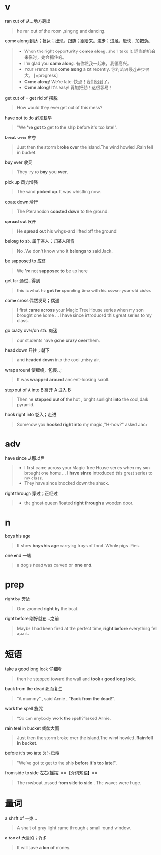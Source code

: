 # v
ran out of 从...地方跑出
> he ran out of the room ,singing and dancing.

come along 到达；抵达；出现。跟随；跟着来。进步；进展。赶快，加把劲。
>- When the right opportunity **comes along**, she'll take it.  适当的机会来临时，她会抓住的。
>- I'm glad you **came along**.  有你跟我一起来，我很高兴。
>- Your French has **come along** a lot recently. 你的法语最近进步很大。 [=progress]
>- **Come along**! We're late.   快点！我们迟到了。
>- **Come along**! It's easy!  再加把劲！这很容易！

get out of = get rid of    摆脱
>How would they ever get out of this mess?

have got to do  必须趁早
>"We **'ve got to** get to the ship before it's too late!".

break over 席卷
>Just then the storm **broke over** the island.The wind howled .Rain fell in bucket.

 buy over  收买
 >They try to **buy** you **over**.
 
 pick up 风力增强
 >The wind **picked up**. It was whistling now.

coast down 滑行
>The Pteranodon **coasted down** to the ground.

spread out 展开
> He **spread out**  his wings-and lifted off the ground!

belong to sb.  属于某人；归某人所有
>No .We don't know who it **belongs to** said Jack.

be supposed to  应该
>  We **'re** not **supposed to** be up here.

get for  通过...得到
> this is what he **got for** spending time with his seven-year-old sister.

come cross  偶然发现；偶遇
>I first **came across** your Magic Tree House series when my son brought one home … I have since introduced this great series to my class. 

go crazy over/on sth. 痴迷
>our students have **gone crazy over** them.

head down 开往；朝下
>and **headed down** into the cool ,misty air.

wrap around 使缠绕，包裹…;
>It was **wrapped around** ancient-looking scroll.

step out of A into B   离开 A 进入 B
>Then  he **stepped out of** the hot , bright  sunlight **into** the cool,dark pyramid. 

hook right into 卷入；走进
>Somehow you **hooked right into** my magic ,"H-how?" asked Jack




# adv
have since 从那以后
>- I first came across your Magic Tree House series when my son brought one home … I **have since** introduced this great series to my class. 
>- They have since knocked down the shack.

right through 穿过；正经过
>- the ghost-queen floated **right through** a wooden door.




# n
boys his age
>It show **boys his age** carrying trays of food .Whole pigs .Pies.

one end 一端
>a dog's head was carved on **one end**.


# prep
right by 旁边
>One zoomed **right by** the boat.

right before 刚好就在...之前
>Maybe I had been fired at the perfect time, **right before** everything fell apart.


# 短语
take  a good long look 仔细看
>then he stepped toward the wall and **took a good long look**.

back from the dead 死而复生
>"A mummy" , said Annie , "**Back from the dead**!".

work the spell 施咒
> “So can anybody **work the spell**?”asked Annie. 

rain feel in bucket 倾盆大雨
>Just then the storm broke over the island.The wind howled .**Rain fell in bucket**.

before it's too late 为时已晚
>"We've got to get to the ship **before it's too late**!".

from side to side 左右(摇摆)  ==【介词短语】==
>The rowboat tossed **from side to side** . The waves were huge.



# 量词
a shaft of  一束...
> A shaft of gray light came through a small round window.

a ton of 大量的；许多
>It will save **a ton of** money.